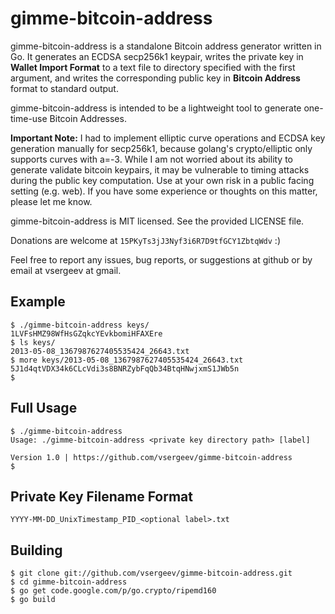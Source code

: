 gimme-bitcoin-address
=====================

gimme-bitcoin-address is a standalone Bitcoin address generator written in Go.
It generates an ECDSA secp256k1 keypair, writes the private key in **Wallet
Import Format** to a text file to directory specified with the first argument,
and writes the corresponding public key in **Bitcoin Address** format to
standard output.

gimme-bitcoin-address is intended to be a lightweight tool to generate
one-time-use Bitcoin Addresses.

**Important Note:** I had to implement elliptic curve operations and ECDSA key
generation manually for secp256k1, because golang's crypto/elliptic only
supports curves with a=-3. While I am not worried about its ability to generate
validate bitcoin keypairs, it may be vulnerable to timing attacks during the
public key computation. Use at your own risk in a public facing setting (e.g.
web). If you have some experience or thoughts on this matter, please let me
know.

gimme-bitcoin-address is MIT licensed. See the provided LICENSE file.

Donations are welcome at `15PKyTs3jJ3Nyf3i6R7D9tfGCY1ZbtqWdv` :)

Feel free to report any issues, bug reports, or suggestions at github or by
email at vsergeev at gmail.

Example
-------

    $ ./gimme-bitcoin-address keys/
    1LVFsHMZ98WfHsGZqkcYEvkbomiHFAXEre
    $ ls keys/
    2013-05-08_1367987627405535424_26643.txt
    $ more keys/2013-05-08_1367987627405535424_26643.txt
    5J1d4qtVDX34k6CLcVdi3s8BNRZybFqQb34BtqHNwjxmS1JWb5n
    $

Full Usage
----------

    $ ./gimme-bitcoin-address
    Usage: ./gimme-bitcoin-address <private key directory path> [label]

    Version 1.0 | https://github.com/vsergeev/gimme-bitcoin-address
    $

Private Key Filename Format
---------------------------

    YYYY-MM-DD_UnixTimestamp_PID_<optional label>.txt

Building
--------

    $ git clone git://github.com/vsergeev/gimme-bitcoin-address.git
    $ cd gimme-bitcoin-address
    $ go get code.google.com/p/go.crypto/ripemd160
    $ go build

